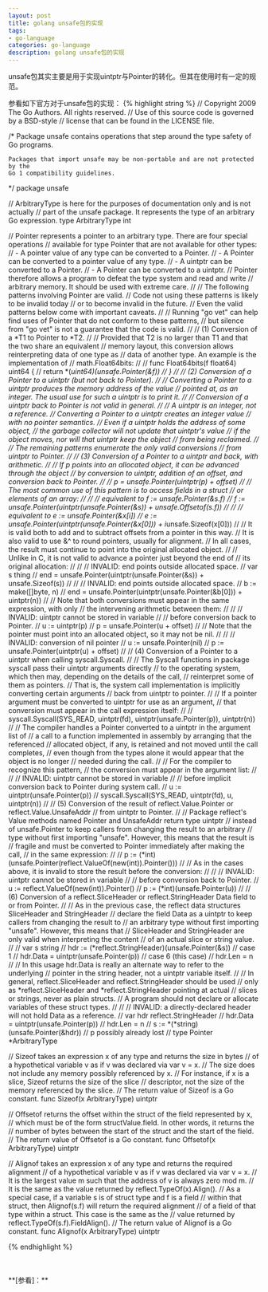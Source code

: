 ```yaml
---
layout: post
title: golang unsafe包的实现
tags:
- go-language
categories: go-language
description: golang unsafe包的实现
---
```


unsafe包其实主要是用于实现uintptr与Pointer的转化。但其在使用时有一定的规范。

<!-- more -->

参看如下官方对于unsafe包的实现：
{% highlight string %}
// Copyright 2009 The Go Authors. All rights reserved.
// Use of this source code is governed by a BSD-style
// license that can be found in the LICENSE file.

/*
	Package unsafe contains operations that step around the type safety of Go programs.

	Packages that import unsafe may be non-portable and are not protected by the
	Go 1 compatibility guidelines.
*/
package unsafe

// ArbitraryType is here for the purposes of documentation only and is not actually
// part of the unsafe package. It represents the type of an arbitrary Go expression.
type ArbitraryType int

// Pointer represents a pointer to an arbitrary type. There are four special operations
// available for type Pointer that are not available for other types:
//	- A pointer value of any type can be converted to a Pointer.
//	- A Pointer can be converted to a pointer value of any type.
//	- A uintptr can be converted to a Pointer.
//	- A Pointer can be converted to a uintptr.
// Pointer therefore allows a program to defeat the type system and read and write
// arbitrary memory. It should be used with extreme care.
//
// The following patterns involving Pointer are valid.
// Code not using these patterns is likely to be invalid today
// or to become invalid in the future.
// Even the valid patterns below come with important caveats.
//
// Running "go vet" can help find uses of Pointer that do not conform to these patterns,
// but silence from "go vet" is not a guarantee that the code is valid.
//
// (1) Conversion of a *T1 to Pointer to *T2.
//
// Provided that T2 is no larger than T1 and that the two share an equivalent
// memory layout, this conversion allows reinterpreting data of one type as
// data of another type. An example is the implementation of
// math.Float64bits:
//
//	func Float64bits(f float64) uint64 {
//		return *(*uint64)(unsafe.Pointer(&f))
//	}
//
// (2) Conversion of a Pointer to a uintptr (but not back to Pointer).
//
// Converting a Pointer to a uintptr produces the memory address of the value
// pointed at, as an integer. The usual use for such a uintptr is to print it.
//
// Conversion of a uintptr back to Pointer is not valid in general.
//
// A uintptr is an integer, not a reference.
// Converting a Pointer to a uintptr creates an integer value
// with no pointer semantics.
// Even if a uintptr holds the address of some object,
// the garbage collector will not update that uintptr's value
// if the object moves, nor will that uintptr keep the object
// from being reclaimed.
//
// The remaining patterns enumerate the only valid conversions
// from uintptr to Pointer.
//
// (3) Conversion of a Pointer to a uintptr and back, with arithmetic.
//
// If p points into an allocated object, it can be advanced through the object
// by conversion to uintptr, addition of an offset, and conversion back to Pointer.
//
//	p = unsafe.Pointer(uintptr(p) + offset)
//
// The most common use of this pattern is to access fields in a struct
// or elements of an array:
//
//	// equivalent to f := unsafe.Pointer(&s.f)
//	f := unsafe.Pointer(uintptr(unsafe.Pointer(&s)) + unsafe.Offsetof(s.f))
//
//	// equivalent to e := unsafe.Pointer(&x[i])
//	e := unsafe.Pointer(uintptr(unsafe.Pointer(&x[0])) + i*unsafe.Sizeof(x[0]))
//
// It is valid both to add and to subtract offsets from a pointer in this way.
// It is also valid to use &^ to round pointers, usually for alignment.
// In all cases, the result must continue to point into the original allocated object.
//
// Unlike in C, it is not valid to advance a pointer just beyond the end of
// its original allocation:
//
//	// INVALID: end points outside allocated space.
//	var s thing
//	end = unsafe.Pointer(uintptr(unsafe.Pointer(&s)) + unsafe.Sizeof(s))
//
//	// INVALID: end points outside allocated space.
//	b := make([]byte, n)
//	end = unsafe.Pointer(uintptr(unsafe.Pointer(&b[0])) + uintptr(n))
//
// Note that both conversions must appear in the same expression, with only
// the intervening arithmetic between them:
//
//	// INVALID: uintptr cannot be stored in variable
//	// before conversion back to Pointer.
//	u := uintptr(p)
//	p = unsafe.Pointer(u + offset)
//
// Note that the pointer must point into an allocated object, so it may not be nil.
//
//	// INVALID: conversion of nil pointer
//	u := unsafe.Pointer(nil)
//	p := unsafe.Pointer(uintptr(u) + offset)
//
// (4) Conversion of a Pointer to a uintptr when calling syscall.Syscall.
//
// The Syscall functions in package syscall pass their uintptr arguments directly
// to the operating system, which then may, depending on the details of the call,
// reinterpret some of them as pointers.
// That is, the system call implementation is implicitly converting certain arguments
// back from uintptr to pointer.
//
// If a pointer argument must be converted to uintptr for use as an argument,
// that conversion must appear in the call expression itself:
//
//	syscall.Syscall(SYS_READ, uintptr(fd), uintptr(unsafe.Pointer(p)), uintptr(n))
//
// The compiler handles a Pointer converted to a uintptr in the argument list of
// a call to a function implemented in assembly by arranging that the referenced
// allocated object, if any, is retained and not moved until the call completes,
// even though from the types alone it would appear that the object is no longer
// needed during the call.
//
// For the compiler to recognize this pattern,
// the conversion must appear in the argument list:
//
//	// INVALID: uintptr cannot be stored in variable
//	// before implicit conversion back to Pointer during system call.
//	u := uintptr(unsafe.Pointer(p))
//	syscall.Syscall(SYS_READ, uintptr(fd), u, uintptr(n))
//
// (5) Conversion of the result of reflect.Value.Pointer or reflect.Value.UnsafeAddr
// from uintptr to Pointer.
//
// Package reflect's Value methods named Pointer and UnsafeAddr return type uintptr
// instead of unsafe.Pointer to keep callers from changing the result to an arbitrary
// type without first importing "unsafe". However, this means that the result is
// fragile and must be converted to Pointer immediately after making the call,
// in the same expression:
//
//	p := (*int)(unsafe.Pointer(reflect.ValueOf(new(int)).Pointer()))
//
// As in the cases above, it is invalid to store the result before the conversion:
//
//	// INVALID: uintptr cannot be stored in variable
//	// before conversion back to Pointer.
//	u := reflect.ValueOf(new(int)).Pointer()
//	p := (*int)(unsafe.Pointer(u))
//
// (6) Conversion of a reflect.SliceHeader or reflect.StringHeader Data field to or from Pointer.
//
// As in the previous case, the reflect data structures SliceHeader and StringHeader
// declare the field Data as a uintptr to keep callers from changing the result to
// an arbitrary type without first importing "unsafe". However, this means that
// SliceHeader and StringHeader are only valid when interpreting the content
// of an actual slice or string value.
//
//	var s string
//	hdr := (*reflect.StringHeader)(unsafe.Pointer(&s)) // case 1
//	hdr.Data = uintptr(unsafe.Pointer(p))              // case 6 (this case)
//	hdr.Len = n
//
// In this usage hdr.Data is really an alternate way to refer to the underlying
// pointer in the string header, not a uintptr variable itself.
//
// In general, reflect.SliceHeader and reflect.StringHeader should be used
// only as *reflect.SliceHeader and *reflect.StringHeader pointing at actual
// slices or strings, never as plain structs.
// A program should not declare or allocate variables of these struct types.
//
//	// INVALID: a directly-declared header will not hold Data as a reference.
//	var hdr reflect.StringHeader
//	hdr.Data = uintptr(unsafe.Pointer(p))
//	hdr.Len = n
//	s := *(*string)(unsafe.Pointer(&hdr)) // p possibly already lost
//
type Pointer *ArbitraryType

// Sizeof takes an expression x of any type and returns the size in bytes
// of a hypothetical variable v as if v was declared via var v = x.
// The size does not include any memory possibly referenced by x.
// For instance, if x is a slice, Sizeof returns the size of the slice
// descriptor, not the size of the memory referenced by the slice.
// The return value of Sizeof is a Go constant.
func Sizeof(x ArbitraryType) uintptr

// Offsetof returns the offset within the struct of the field represented by x,
// which must be of the form structValue.field. In other words, it returns the
// number of bytes between the start of the struct and the start of the field.
// The return value of Offsetof is a Go constant.
func Offsetof(x ArbitraryType) uintptr

// Alignof takes an expression x of any type and returns the required alignment
// of a hypothetical variable v as if v was declared via var v = x.
// It is the largest value m such that the address of v is always zero mod m.
// It is the same as the value returned by reflect.TypeOf(x).Align().
// As a special case, if a variable s is of struct type and f is a field
// within that struct, then Alignof(s.f) will return the required alignment
// of a field of that type within a struct. This case is the same as the
// value returned by reflect.TypeOf(s.f).FieldAlign().
// The return value of Alignof is a Go constant.
func Alignof(x ArbitraryType) uintptr

{% endhighlight %}





<br />
<br />
**[参看]：**



<br />
<br />
<br />

